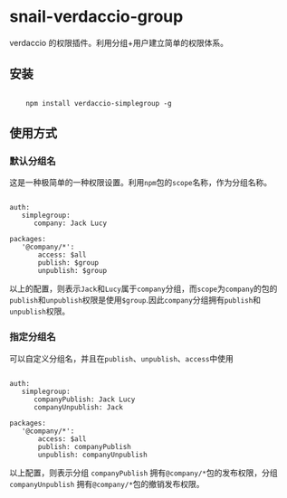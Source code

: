 # snail-verdaccio-group

verdaccio 的权限插件。利用分组+用户建立简单的权限体系。

## 安装

```shell

    npm install verdaccio-simplegroup -g

```

## 使用方式

### 默认分组名

这是一种极简单的一种权限设置。利用`npm`包的`scope`名称，作为分组名称。

```yarml

auth:
   simplegroup:
      company: Jack Lucy

packages:
   '@company/*':
       access: $all
       publish: $group
       unpublish: $group
```

以上的配置，则表示`Jack`和`Lucy`属于`company`分组，而`scope`为`company`的包的`publish`和`unpublish`权限是使用`$group`.因此`company`分组拥有`publish`和`unpublish`权限。

### 指定分组名

可以自定义分组名，并且在`publish`、`unpublish`、`access`中使用

```yarml

auth:
   simplegroup:
      companyPublish: Jack Lucy
      companyUnpublish: Jack

packages:
   '@company/*':
       access: $all
       publish: companyPublish
       unpublish: companyUnpublish
```

以上配置，则表示分组 `companyPublish` 拥有`@company/*`包的发布权限，分组 `companyUnpublish` 拥有`@company/*`包的撤销发布权限。
